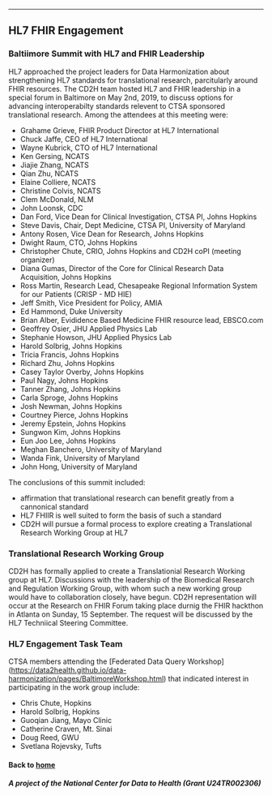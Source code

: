 ---
## HL7 FHIR Engagement
### Baltiimore Summit with HL7 and FHIR Leadership

HL7 approached the project leaders for Data Harmonization about strengthening HL7 standards for translational research, parcitularly around FHIR resources.  The CD2H team hosted HL7 and FHIR leadership in a special forum in Baltimore on May 2nd, 2019, to discuss options for advancing interoperabilty standards relevent to CTSA sponsored translational research.  Among the attendees at this meeting were:

* Grahame Grieve, FHIR Product Director at HL7 International
* Chuck Jaffe, CEO of HL7 International
* Wayne Kubrick, CTO of HL7 International
* Ken Gersing, NCATS
* Jiajie Zhang, NCATS
* Qian Zhu, NCATS
* Elaine Colliere, NCATS
* Christine Colvis, NCATS
* Clem McDonald, NLM
* John Loonsk, CDC
* Dan Ford, Vice Dean for Clinical Investigation, CTSA PI, Johns Hopkins
* Steve Davis, Chair, Dept Medicine, CTSA PI, University of Maryland
* Antony Rosen, Vice Dean for Research, Johns Hopkins
* Dwight Raum, CTO, Johns Hopkins
* Christopher Chute, CRIO, Johns Hopkins and CD2H coPI (meeting organizer)
* Diana Gumas, Director of the Core for Clinical Research Data Acquisition, Johns Hopkins
* Ross Martin, Research Lead, Chesapeake Regional Information System for our Patients (CRISP - MD HIE)
* Jeff Smith, Vice President for Policy, AMIA
* Ed Hammond, Duke University
* Brian Alber, Evididence Based Medicine FHIR resource lead, EBSCO.com
* Geoffrey Osier, JHU Applied Physics Lab
* Stephanie Howson, JHU Applied Physics Lab
* Harold Solbrig, Johns Hopkins
* Tricia Francis, Johns Hopkins
* Richard Zhu, Johns Hopkins
* Casey Taylor Overby, Johns Hopkins
* Paul Nagy, Johns Hopkins
* Tanner Zhang,  Johns Hopkins
* Carla Sproge, Johns Hopkins
* Josh Newman, Johns Hopkins
* Courtney Pierce, Johns Hopkins
* Jeremy Epstein, Johns Hopkins 
* Sungwon Kim, Johns Hopkins 
* Eun Joo Lee,  Johns Hopkins
* Meghan Banchero, University of Maryland
* Wanda Fink, University of Maryland
* John Hong, University of Maryland

The conclusions of this summit included:
* affirmation that translational research can benefit greatly from a cannonical standard
* HL7 FHIIR is well suited to form the basis of such a standard
* CD2H will pursue a formal process to explore creating a Translational Research Working Group at HL7

### Translational Research Working Group

CD2H has formally applied to create a Translationial Research Working group at HL7.  Discussions with the leadership of the Biomedical Research and Regulation Working Group, with whom such a new working group would have to collaboration closely, have begun.  CD2H representation will occur at the Research on FHIR Forum taking place durnig the FHIR hackthon in Atlanta on Sunday, 15 September.  The request will be discussed by the HL7 Techniical Steering Committee.

### HL7 Engagement Task Team

CTSA members attending the [Federated Data Query Workshop] (https://data2health.github.io/data-harmonization/pages/BaltimoreWorkshop.html) that indicated interest in participating in the work group include:
* Chris Chute, Hopkins
* Harold Solbrig, Hopkins
* Guoqian Jiang, Mayo Clinic
* Catherine Craven, Mt. Sinai
* Doug Reed, GWU
* Svetlana Rojevsky, Tufts

#### Back to [home](https://data2health.github.io/data-harmonization/)

##### A project of the National Center for Data to Health (Grant U24TR002306)
